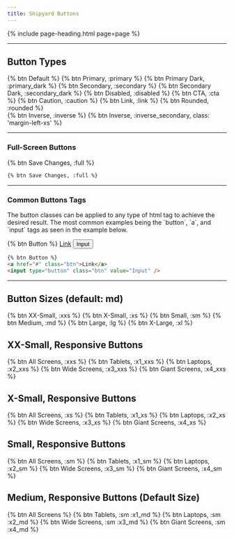 ```yaml
---
title: Shipyard Buttons
---
```


{% include page-heading.html page=page %}

---

## Button Types
<div class="box-padding align-center">
  {% btn Default %}
  {% btn Primary, :primary %}
  {% btn Primary Dark, :primary_dark %}
  {% btn Secondary, :secondary %}
  {% btn Secondary Dark, :secondary_dark %}
  {% btn Disabled, :disabled %}
  {% btn CTA, :cta %}
  {% btn Caution, :caution %}
  {% btn Link, :link %}
  {% btn Rounded, :rounded %}
</div>
<div class="box-secondary box-padding align-center bg-gray-dark">
  {% btn Inverse, :inverse %}
  {% btn Inverse, :inverse_secondary, class: 'margin-left-xs' %}
</div>

---

### Full-Screen Buttons

<div class="box-padding align-center">
  {% btn Save Changes, :full %}
</div>

```html
{% btn Save Changes, :full %}
```

---

### Common Buttons Tags
<p class="text-light margin-bottom-md" markdown="1">The button classes can be applied to any type of html tag to achieve the desired result. The most common examples being the `button`, `a`, and `input` tags as seen in the example below.</p>

<div class="margin-bottom-lg">
  {% btn Button %}
  <a href="#" class="btn">Link</a>
  <input type="button" class="btn" value="Input" />
</div>

```html
{% btn Button %}
<a href="#" class="btn">Link</a>
<input type="button" class="btn" value="Input" />
```

---

## Button Sizes (default: md)
<div class="box-padding align-center">
  {% btn XX-Small, :xxs %}
  {% btn X-Small, :xs %}
  {% btn Small, :sm %}
  {% btn Medium, :md %}
  {% btn Large, :lg %}
  {% btn X-Large, :xl %}
</div>

## XX-Small, Responsive Buttons
<div class="box-padding align-center">
  {% btn All Screens, :xxs %}
  {% btn Tablets, :x1_xxs %}
  {% btn Laptops, :x2_xxs %}
  {% btn Wide Screens, :x3_xxs %}
  {% btn Giant Screens, :x4_xxs %}
</div>

## X-Small, Responsive Buttons
<div class="box-padding align-center">
  {% btn All Screens, :xs %}
  {% btn Tablets, :x1_xs %}
  {% btn Laptops, :x2_xs %}
  {% btn Wide Screens, :x3_xs %}
  {% btn Giant Screens, :x4_xs %}
</div>

## Small, Responsive Buttons
<div class="box-padding align-center">
  {% btn All Screens, :sm %}
  {% btn Tablets, :x1_sm %}
  {% btn Laptops, :x2_sm %}
  {% btn Wide Screens, :x3_sm %}
  {% btn Giant Screens, :x4_sm %}
</div>

## Medium, Responsive Buttons (Default Size)
<div class="box-padding align-center">
  {% btn All Screens %}
  {% btn Tablets, :sm :x1_md %}
  {% btn Laptops, :sm :x2_md %}
  {% btn Wide Screens, :sm :x3_md %}
  {% btn Giant Screens, :sm :x4_md %}
</div>
